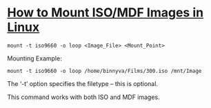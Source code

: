 # [How to Mount ISO/MDF Images in Linux](http://lindesk.com/2007/05/how-to-mount-isomdf-images-in-linux/)

```
mount -t iso9660 -o loop <Image_File> <Mount_Point>
```

Mounting Example:
```
mount -t iso9660 -o loop /home/binnyva/Films/300.iso /mnt/Image
```

The ‘-t’ option specifies the filetype – this is optional.

This command works with both ISO and MDF images.

